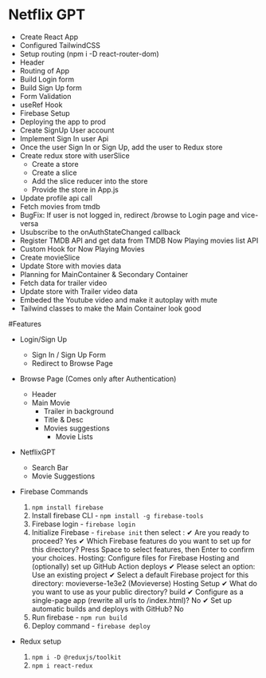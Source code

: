 # Netflix GPT
- Create React App
- Configured TailwindCSS
- Setup routing (npm i -D react-router-dom)
- Header
- Routing of App
- Build Login form
- Build Sign Up form
- Form Validation
- useRef Hook
- Firebase Setup
- Deploying the app to prod
- Create SignUp User account
- Implement Sign In user Api
- Once the user Sign In or Sign Up, add the user to Redux store
- Create redux store with userSlice
   - Create a store
   - Create a slice
   - Add the slice reducer into the store
   - Provide the store in App.js
- Update profile api call
- Fetch movies from tmdb
- BugFix: If user is not logged in, redirect /browse to Login page and vice-versa
- Usubscribe to the onAuthStateChanged callback
- Register TMDB API and get data from TMDB Now Playing movies list API
- Custom Hook for Now Playing Movies
- Create movieSlice
- Update Store with movies data
- Planning for MainContainer & Secondary Container
- Fetch data for trailer video
- Update store with Trailer video data
- Embeded the Youtube video and make it autoplay with mute
- Tailwind classes to make the Main Container look good

#Features
- Login/Sign Up
    - Sign In / Sign Up Form
    - Redirect to Browse Page
- Browse Page (Comes only after Authentication)
    - Header
    - Main Movie
        - Trailer in background
        - Title & Desc
        - Movies suggestions
            - Movie Lists

- NetflixGPT
    - Search Bar
    - Movie Suggestions


- Firebase Commands
    1. `npm install firebase`
    2. Install firebase CLI - `npm install -g firebase-tools`
    3. Firebase login - `firebase login`
    4. Initialize Firebase - `firebase init` then select : 
        ✔ Are you ready to proceed? Yes
        ✔ Which Firebase features do you want to set up for this directory? Press Space to select features, then Enter to confirm your 
        choices. Hosting: Configure files for Firebase Hosting and (optionally) set up GitHub Action deploys
        ✔ Please select an option: Use an existing project
        ✔ Select a default Firebase project for this directory: movieverse-1e3e2 (Movieverse)
        Hosting Setup
        ✔ What do you want to use as your public directory? build
        ✔ Configure as a single-page app (rewrite all urls to /index.html)? No
        ✔ Set up automatic builds and deploys with GitHub? No
    5. Run firebase - `npm run build`
    6. Deploy command - `firebase deploy`

- Redux setup
  1. `npm i -D @reduxjs/toolkit`
  2. `npm i react-redux`